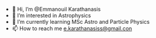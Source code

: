 - 👋 Hi, I’m @Emmanouil Karathanasis
- 👀 I’m interested in Astrophysics
- 🌱 I’m currently learning MSc Astro and Particle Physics
- 📫 How to reach me e.karathanasiss@gmail.con


<!---
Ekarathanasi/Ekarathanasi is a ✨ special ✨ repository because its `README.md` (this file) appears on your GitHub profile.
You can click the Preview link to take a look at your changes.
--->
